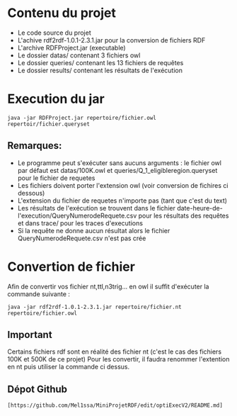 # Contenu du projet #
- Le code source du projet
- L'achive rdf2rdf-1.0.1-2.3.1.jar pour la conversion de fichiers RDF
- L'archive RDFProject.jar (executable)
- Le dossier datas/ contenant 3 fichiers owl
- Le dossier queries/ contenant les 13 fichiers de requêtes
- Le dossier results/ contenant les résultats de l'exécution
# Execution du jar #

	java -jar RDFProject.jar repertoire/fichier.owl repertoir/fichier.queryset

## Remarques: ##
- Le programme peut s'exécuter sans aucuns arguments : le fichier owl par défaut est datas/100K.owl et queries/Q_1_eligibleregion.queryset pour le fichier de requetes
- Les fichiers doivent porter l'extension owl (voir conversion de fichires ci dessous)
- L'extension du fichier de requetes n'importe pas (tant que c'est du text)
- Les résultats de l'exécution se trouvent dans le fichier date-heure-de-l'execution/QueryNumerodeRequete.csv pour les résultats des requêtes et dans trace/ pour les traces d'executions
- Si la requête ne donne aucun résultat alors le fichier QueryNumerodeRequete.csv n'est pas crée 
	

# Convertion de fichier #
Afin de convertir vos fichier nt,ttl,n3trig... en owl il suffit d'exécuter la commande suivante :

	java -jar rdf2rdf-1.0.1-2.3.1.jar repertoire/fichier.nt repertoire/fichier.owl
	
## Important ##
Certains fichiers rdf sont en réalité des fichier nt (c'est le cas des fichiers 100K et 500K de ce projet)
	Pour les convertir, il faudra renommer l'extention en nt puis utiliser la commande ci dessus.

## Dépot Github ##
	[https://github.com/Mel1ssa/MiniProjetRDF/edit/optiExecV2/README.md]

